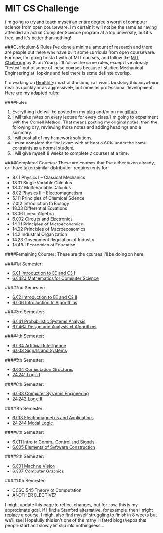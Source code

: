 # MIT CS Challenge

I'm going to try and teach myself an entire degree's worth of computer science from open courseware. I'm certain it will not be the same as having attended an actual Computer Science program at a top university, but it's free, and it's better than nothing!

###Curriculum & Rules
I've done a minimal amount of research and there are people out there who have built some curricula from open courseware. For now, I'm going to start with all MIT courses, and follow the [MIT Challenge](http://www.scotthyoung.com/blog/mit-challenge/) by Scott Young. I'll follow the same rules, except I've already "tested" out of some of these courses because I studied Mechanical Engineering at Hopkins and feel there is some definite overlap.

I'm working on [Healthify](www.healthify.us) most of the time, so I won't be doing this anywhere near as quickly or as aggressively, but more as professional development. Here are my adapted rules:

####Rules

1. Everything I do will be posted on my [blog](blog.golfymcg.com) and/or on my [github](github.com/GolfyMcG/MIT_Classes).
2. I will take notes on every lecture for every class. I'm going to experiment with the [Cornell Method](http://coe.jmu.edu/learningtoolbox/cornellnotes.html). That means posting my original notes, then the following day, reviewing those notes and adding headings and a summary.
3. I will post all of my homework solutions.
4. I must complete the final exam with at least a 60% under the same contraints as a normal student.
5. I will give myself 8 weeks to complete 2 courses at a time.

####Completed Courses:
These are courses that I've either taken already, or I have taken similar distribution requirements for:

 - 8.01	Physics I – Classical Mechanics
 - 18.01	Single Variable Calculus
 - 18.02	Multi-Variable Calculus
 - 8.02	Physics II – Electromagnetism
 - 5.111	Principles of Chemical Science
 - 7.012	Introduction to Biology
 - 18.03	Differential Equations
 - 18.06	Linear Algebra
 - 6.002	Circuits and Electronics
 - 14.01	Principles of Microeconomics
 - 14.02	Principles of Macroeconomics
 - 14.2	Industrial Organization
 - 14.23	Government Regulation of Industry
 - 14.48J	Economics of Education

####Remaining Courses:
These are the courses I'll be doing on here:

####1st Semester:
 - [6.01 Introduction to EE and CS I](into-to-ee-cs-1)
 - [6.042J Mathematics for Computer Science](math-for-cs)
 
####2nd Semester:
 - [6.02 Introduction to EE and CS II](inro-to-ee-cs-2)
 - [6.006 Introduction to Algorithms](intro-to-alg)

####3rd Semester:
 - [6.041 Probabilistic Systems Analysis](prob-sys-anal)
 - [6.046J Design and Analysis of Algorithms](des-and-anal-of-alg)

####4th Semester:
 - [6.034 Artificial Intelligence](art-int)
 - [6.003 Signals and Systems](sig-and-sys)
 
####5th Semester:
 - [6.004 Computation Structures](comp-struc)
 - [24.241	Logic I](log-1)

####6th Semester:
 - [6.033 Computer Systems Engineering](comp-sys-eng)
 - [24.242 Logic II](log-2)

####7th Semester:
 - [6.013 Electromagnetics and Applications](ele-and-app)
 - [24.244 Modal Logic](mod-log)

####8th Semester:
 - [6.011 Intro to Comm., Control and Signals](intro-to-comm-cont-sig)
 - [6.005 Elements of Software Construction](elem-of-soft-con)

####9th Semester:
 - [6.801 Machine Vision](mach-vis)
 - [6.837 Computer Graphics](comp-graph)

####10th Semester:
 - [COSC 545	Theory of Computation](theory-of-comp)
 - ANOTHER ELECTIVE?

I might update this page to reflect changes, but for now, this is my approximate goal. If I find a Stanford alternative, for example, then I might replace a course. I might also find myself struggling to finish in 8 weeks but we'll see! Hopefully this isn't one of the many ill fated blogs/repos that people start and slowly let slip into nothingness...


[into-to-ee-cs-1]:http://ocw.mit.edu/courses/electrical-engineering-and-computer-science/6-01sc-introduction-to-electrical-engineering-and-computer-science-i-spring-2011/
[math-for-cs]:http://ocw.mit.edu/courses/electrical-engineering-and-computer-science/6-042j-mathematics-for-computer-science-fall-2010/
[inro-to-ee-cs-2]:http://ocw.mit.edu/courses/electrical-engineering-and-computer-science/6-02-introduction-to-eecs-ii-digital-communication-systems-fall-2012/
[intro-to-alg]:http://ocw.mit.edu/courses/electrical-engineering-and-computer-science/6-006-introduction-to-algorithms-fall-2011/
[prob-sys-anal]:http://ocw.mit.edu/courses/electrical-engineering-and-computer-science/6-041-probabilistic-systems-analysis-and-applied-probability-fall-2010/
[des-and-anal-of-alg]:http://ocw.mit.edu/courses/electrical-engineering-and-computer-science/6-046j-design-and-analysis-of-algorithms-spring-2012/
[art-int]:http://ocw.mit.edu/courses/electrical-engineering-and-computer-science/6-034-artificial-intelligence-fall-2010/
[sig-and-sys]:http://ocw.mit.edu/courses/electrical-engineering-and-computer-science/6-003-signals-and-systems-fall-2011/
[comp-struc]:http://ocw.mit.edu/courses/electrical-engineering-and-computer-science/6-004-computation-structures-spring-2009/
[log-1]:http://ocw.mit.edu/courses/linguistics-and-philosophy/24-241-logic-i-fall-2009/
[comp-sys-eng]:http://ocw.mit.edu/courses/electrical-engineering-and-computer-science/6-033-computer-system-engineering-spring-2009/
[log-2]:http://ocw.mit.edu/courses/linguistics-and-philosophy/24-242-logic-ii-spring-2004/
[ele-and-app]:http://ocw.mit.edu/courses/electrical-engineering-and-computer-science/6-013-electromagnetics-and-applications-spring-2009/
[mod-log]:http://ocw.mit.edu/courses/linguistics-and-philosophy/24-244-modal-logic-fall-2009/
[intro-to-comm-cont-sig]:http://ocw.mit.edu/courses/electrical-engineering-and-computer-science/6-011-introduction-to-communication-control-and-signal-processing-spring-2010/
[elem-of-soft-con]:http://ocw.mit.edu/courses/electrical-engineering-and-computer-science/6-005-elements-of-software-construction-fall-2011/
[mach-vis]:http://ocw.mit.edu/courses/electrical-engineering-and-computer-science/6-801-machine-vision-fall-2004/
[comp-graph]:http://ocw.mit.edu/courses/electrical-engineering-and-computer-science/6-837-computer-graphics-fall-2012/
[theory-of-comp]:http://courses.georgetown.edu/index.cfm?Action=View&CourseID=COSC-545
